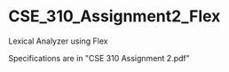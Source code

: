 # CSE_310_Assignment2_Flex
Lexical Analyzer using Flex

Specifications are in "CSE 310 Assignment 2.pdf"
